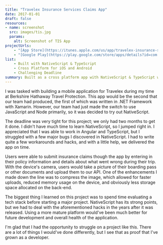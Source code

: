 ```yaml
---
title: "Travelex Insurance Services Claims App"
date: 2017-01-01
draft: false
resources:
- name: screenshot
  src: images/tis.jpg
  params:
    alt: Screenshot of TIS App
projectUrls:
    - "[App Store](https://itunes.apple.com/us/app/travelex-insurance-services/id1294710542?mt=8)"
    - "[Google Play](https://play.google.com/store/apps/details?id=com.travelex.mobile.staging&hl=en_US)"
list:
    - Built with NativeScript & TypeScript
    - Cross Platform for iOS and Android
    - Challenging Deadline
summary: Built as a cross platform app with NativeScript & TypeScript with a challenging deadline.
---
```


I was tasked with building a mobile application for Travelex during my time at Berkshire Hathaway Travel Protection. This
app would be the second that our team had produced, the first of which was written in .NET Framework with Xamarin. However,
our team had just made the switch to use JavaScript and Node primarily, so it was decided to try out NativeScript.

The deadline was very tight for this project; we only had two months to get it done. I didn't have much time to 
learn NativeScript, so I jumped right in. I appreciated that I was able to work in Angular and TypeScript, but I struggled
with a few major bugs I discovered in NativeScript. I had to write quite a few workarounds and hacks, and with a little help,
we delivered the app on time.

Users were able to submit insurance claims though the app by entering in their policy information and details about what went wrong
during their trip. With the device's camera, users would take a picture of their boarding pass or other documents and upload them to our API.
One of the enhancements I made down the line was to compress the image, which allowed for faster uploads, reduced memory usage on the device,
and obviously less storage space allocated on the back-end.

The biggest thing I learned on this project was to spend time evaluating a tech stack before starting a major project.
NativeScript has its strong points, but we had to deal with the aforementioned hacks in the years after it was released.
Using a more mature platform would've been much better for future development and overall health of the application.

I'm glad that I had the opportunity to struggle on a project like this. There are a lot of things I would've done differently,
but I see that as proof that I've grown as a developer.